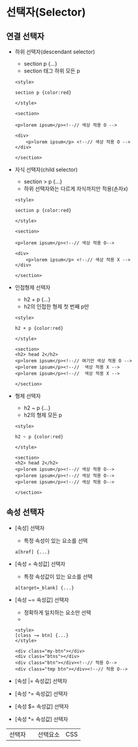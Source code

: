 # 선택자(Selector)


## 연결 선택자

* 하위 선택자(descendant selector)

    * section p {...}
    * section 태그 하위 모든 p
    
    ```
    <style>

    section p {color:red}

    </style>

    <section>

    <p>lorem ipsum</p><!--// 색상 적용 O -->

    <div>
        <p>lorem ipsum</p> <!--// 색상 적용 O -->
    </div>

    </section>

    ```



* 자식 선택자(child selector)
    * section > p {...}
    * 하위 선택자와는 다르게 자식까지만 적용(손자x)
    
    ```
    <style>

    section p {color:red}

    </style>

    <section>

    <p>lorem ipsum</p><!--// 색상 적용 O-->

    <div>
        <p>lorem ipsum</p> <!--// 색상 적용 X -->
    </div>

    </section>

    ```



* 인접형제 선택자
    * h2 + p {...}
    * h2의 인접한 형제 첫 번째 p만

    ```
    <style>

    h2 + p {color:red}

    </style>

    <section>
    <h2> head 2</h2>
    <p>lorem ipsum</p><!--// 여기만 색상 적용 O -->
    <p>lorem ipsum</p><!--//  색상 적용 X -->
    <p>lorem ipsum</p><!--//  색상 적용 X -->

    </section>

    ```

* 형제 선택자
    * h2 ~ p {...}
    * h2의 형제 모든 p
    ```
    <style>

    h2 ~ p {color:red}

    </style>

    <section>
    <h2> head 2</h2>
    <p>lorem ipsum</p><!--// 색상 적용 O-->
    <p>lorem ipsum</p><!--// 색상 적용 O-->
    <p>lorem ipsum</p><!--// 색상 적용 O-->

    </section>

    ```  
  
## 속성 선택자

* [속성] 선택자

    * 특정 속성이 있는 요소를 선택

    ```
    a[href] {...}
    ```



* [속성 = 속성값] 선택자

    * 특정 속성값이 있는 요소를 선택 

    ```
    a[target=_blank] {...}
    ```


* [속성 ~= 속성값] 선택자

    * 정확하게 일치하는 요소만 선택
    * 


    ```
    <style>
    [class ~= btn] {...}
    </style>

    <div class="my-btn"></div>
    <div class="btns"></div>
    <div class="btn"></div><!--// 적용 O-->
    <div class="tmp btn"></div><!--// 적용 O-->
    ```


* [속성 |= 속성값] 선택자

* [속성 ^= 속성값] 선택자

* [속성 $= 속성값] 선택자

* [속성 *= 속성값] 선택자

  
    

<table>
<tr>
<td>선택자<td>
<td>선택요소</td>
<td>CSS</td>
</tr>


</table>



